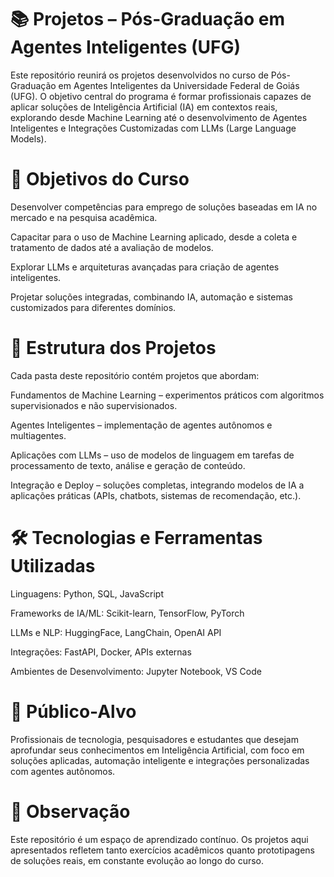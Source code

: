 # 📚 Projetos – Pós-Graduação em Agentes Inteligentes (UFG)

Este repositório reunirá os projetos desenvolvidos no curso de Pós-Graduação em Agentes Inteligentes da Universidade Federal de Goiás (UFG).
O objetivo central do programa é formar profissionais capazes de aplicar soluções de Inteligência Artificial (IA) em contextos reais, explorando desde Machine Learning até o desenvolvimento de Agentes Inteligentes e Integrações Customizadas com LLMs (Large Language Models).

# 🎯 Objetivos do Curso

Desenvolver competências para emprego de soluções baseadas em IA no mercado e na pesquisa acadêmica.

Capacitar para o uso de Machine Learning aplicado, desde a coleta e tratamento de dados até a avaliação de modelos.

Explorar LLMs e arquiteturas avançadas para criação de agentes inteligentes.

Projetar soluções integradas, combinando IA, automação e sistemas customizados para diferentes domínios.

# 📂 Estrutura dos Projetos

Cada pasta deste repositório contém projetos que abordam:

Fundamentos de Machine Learning – experimentos práticos com algoritmos supervisionados e não supervisionados.

Agentes Inteligentes – implementação de agentes autônomos e multiagentes.

Aplicações com LLMs – uso de modelos de linguagem em tarefas de processamento de texto, análise e geração de conteúdo.

Integração e Deploy – soluções completas, integrando modelos de IA a aplicações práticas (APIs, chatbots, sistemas de recomendação, etc.).

# 🛠️ Tecnologias e Ferramentas Utilizadas

Linguagens: Python, SQL, JavaScript

Frameworks de IA/ML: Scikit-learn, TensorFlow, PyTorch

LLMs e NLP: HuggingFace, LangChain, OpenAI API

Integrações: FastAPI, Docker, APIs externas

Ambientes de Desenvolvimento: Jupyter Notebook, VS Code

# 👥 Público-Alvo

Profissionais de tecnologia, pesquisadores e estudantes que desejam aprofundar seus conhecimentos em Inteligência Artificial, com foco em soluções aplicadas, automação inteligente e integrações personalizadas com agentes autônomos.

# 📌 Observação

Este repositório é um espaço de aprendizado contínuo. Os projetos aqui apresentados refletem tanto exercícios acadêmicos quanto prototipagens de soluções reais, em constante evolução ao longo do curso.
